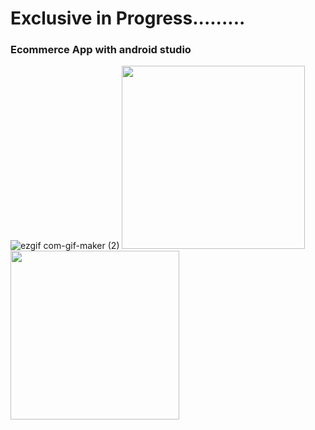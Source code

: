 # Exclusive in Progress.........
### Ecommerce App with android studio
![ezgif com-gif-maker (2)](https://user-images.githubusercontent.com/72886722/184281296-744b7f71-f8d5-40d4-bd25-55c1b60c1828.gif)
<img height="293" src="https://user-images.githubusercontent.com/72886722/187088652-6a2e4dbd-e7c6-4ef0-b8ac-      e046ead21b17.png">
<img width="270" src="https://user-images.githubusercontent.com/72886722/187088658-97a7876a-0feb-43c6-8bc5-471330094a89.png">

